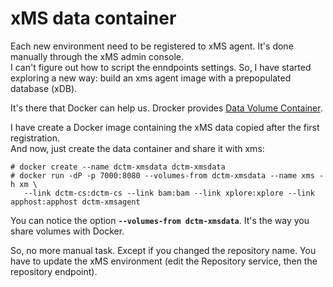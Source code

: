 xMS data container
===========

Each new environment need to be registered to xMS agent. It's done manually through the xMS admin console.  
I can't figure out how to script the enndpoints settings. So, I have started exploring a new way: build an xms agent image with a prepopulated database (xDB).

It's there that Docker can help us. Drocker provides [Data Volume Container](https://docs.docker.com/userguide/dockervolumes/#creating-and-mounting-a-data-volume-container).

I have create a Docker image containing the xMS data copied after the first registration.  
And now, just create the data container and share it with xms:
```
# docker create --name dctm-xmsdata dctm-xmsdata
# docker run -dP -p 7000:8080 --volumes-from dctm-xmsdata --name xms -h xm \
   --link dctm-cs:dctm-cs --link bam:bam --link xplore:xplore --link apphost:apphost dctm-xmsagent
```

You can notice the option **`--volumes-from dctm-xmsdata`**. It's the way you share volumes with Docker.

So, no more manual task. Except if you changed the repository name. You have to update the xMS environment (edit the Repository service, then the repository endpoint).